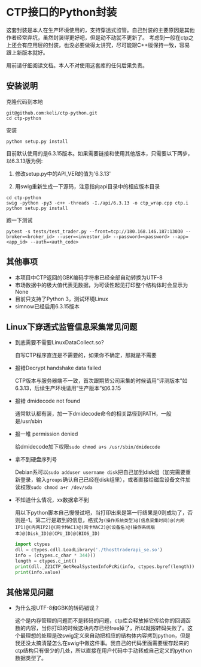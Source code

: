 # CTP接口的Python封装

这套封装是本人在生产环境使用的，支持穿透式监管。自己封装的主要原因是其他作者经常弃坑，虽然封装得更好吧，但是动不动就不更新了。
考虑到一般在ctp之上还会有应用层的封装，也没必要做得太讲究，尽可能跟C++版保持一致，容易跟上新版本就好。

用前请仔细阅读文档。本人不对使用这套库的任何后果负责。

## 安装说明

克隆代码到本地
```
git@github.com:keli/ctp-python.git
cd ctp-python
```

安装
```
python setup.py install
```

目前默认使用的是6.3.15版本。如果需要链接和使用其他版本，只需要以下两步，以6.3.13版为例:

1. 修改setup.py中的API_VER的值为'6.3.13'

2. 用swig重新生成一下源码，注意指向api目录中的相应版本目录

```
cd ctp-python
swig -python -py3 -c++ -threads -I./api/6.3.13 -o ctp_wrap.cpp ctp.i
python setup.py install
```

跑一下测试

```
pytest -s tests/test_trader.py --front=tcp://180.168.146.187:13030 --broker=<broker_id> --user=<investor_id> --password=<password> --app=<app_id> --auth=<auth_code>
```

## 其他事项

- 本项目中CTP返回的GBK编码字符串已经全部自动转换为UTF-8
- 市场数据中的极大值代表无数据，为可读性起见打印整个结构体时会显示为None
- 目前只支持了Python 3，测试环境Linux
- simnow已经启用6.3.15版本

## Linux下穿透式监管信息采集常见问题

- 到底需要不需要LinuxDataCollect.so?

  自写CTP程序直连是不需要的，如果你不确定，那就是不需要

- 报错Decrypt handshake data failed

  CTP版本与服务器端不一致，首次跟期货公司采集的时候请用“评测版本”如6.3.13，后续生产环境请用“生产版本”如6.3.15

- 报错 dmidecode not found

  通常默认都有装，加一下dmidecode命令的相关路径到PATH，一般是/usr/sbin

- 报一堆 permission denied

  给dmidecode加下权限`sudo chmod a+s /usr/sbin/dmidecode`

- 拿不到硬盘序列号

  Debian系可以`sudo adduser username disk`把自己加到disk组（加完需要重新登录，输入`groups`确认自己已经在disk组里），或者直接给磁盘设备文件加读权限`sudo chmod a+r /dev/sda`

- 不知道什么情况，xx数据拿不到

  用以下python脚本自己慢慢试吧，当打印出来是第一行结果是0则成功了，否则是-1。第二行是取到的信息，格式为```(操作系统类型)@(信息采集时间)@(内网IP1)@(内网IP2)@(网卡MAC1)@(网卡MAC2)@(设备名)@(操作系统版本)@(Disk_ID)@(CPU_ID)@(BIOS_ID)```
  
  ```python
  import ctypes
  dll = ctypes.cdll.LoadLibrary('./thosttraderapi_se.so')
  info = (ctypes.c_char * 344)()
  length = ctypes.c_int()
  print(dll._Z21CTP_GetRealSystemInfoPcRi(info, ctypes.byref(length)))
  print(info.value)
  ```

## 其他常见问题

- 为什么报UTF-8和GBK的转码错误？

  这个是内存管理的问题而不是转码的问题，ctp库会释放掉它传给你的回调函数的内容，当你打印的时候这块内存已经free掉了，所以就报转码失败了。这个最理想的处理是改swig定义来自动把相应的结构体内容拷到python，但是我还没太搞清楚怎么在swig中做这件事。我自己的代码里面需要缓存起来的ctp结构只有很少的几处，所以直接在用户代码中手动转成自己定义的python数据类型了。

